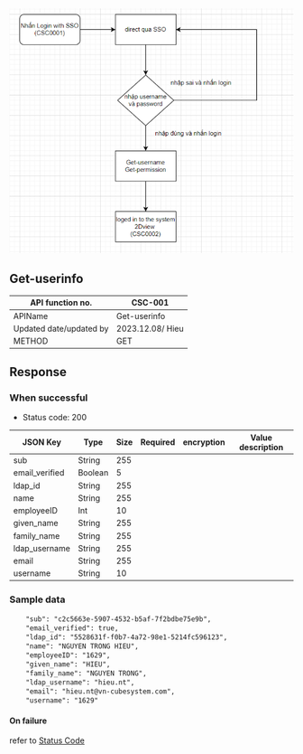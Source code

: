 
<img src="../docs/Files/Img/flow.png" alt="Alt text">

## Get-userinfo

|API function no.|CSC-001|
|---|---|
|APIName|Get-userinfo|
|Updated date/updated by|2023.12.08/ Hieu|
|METHOD|GET|

## Response
### When successful
- Status code: 200

|JSON Key|Type|Size|Required|encryption|Value description|
|---|---|---|---|---|---|
|sub|String|255||||
|email_verified|Boolean|5||||
|ldap_id|String|255||||
|name|String|255||||
|employeeID|Int|10||||
|given_name|String|255||||
|family_name|String|255||||
|ldap_username|String|255||||
|email|String|255|||||
|username|String|10||||

### Sample data
```
    "sub": "c2c5663e-5907-4532-b5af-7f2bdbe75e9b",
    "email_verified": true,
    "ldap_id": "5528631f-f0b7-4a72-98e1-5214fc596123",
    "name": "NGUYEN TRONG HIEU",
    "employeeID": "1629",
    "given_name": "HIEU",
    "family_name": "NGUYEN TRONG",
    "ldap_username": "hieu.nt",
    "email": "hieu.nt@vn-cubesystem.com",
    "username": "1629"
```

#### On failure
 refer to [Status Code](./API%20List.md)
 